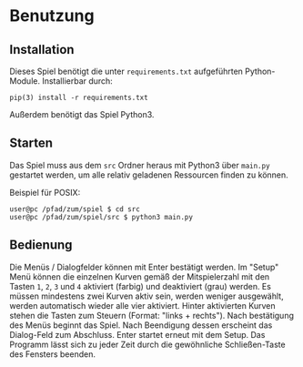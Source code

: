 # Benutzung

## Installation
Dieses Spiel benötigt die unter `requirements.txt` aufgeführten Python-Module. Installierbar durch:
```shell
pip(3) install -r requirements.txt
```

Außerdem benötigt das Spiel Python3.

## Starten
Das Spiel muss aus dem `src` Ordner heraus mit Python3 über `main.py` gestartet werden, um alle relativ geladenen Ressourcen finden zu können.

Beispiel für POSIX:
```shell
user@pc /pfad/zum/spiel $ cd src
user@pc /pfad/zum/spiel/src $ python3 main.py
```

## Bedienung
Die Menüs / Dialogfelder können mit Enter bestätigt werden. Im "Setup" Menü können die einzelnen Kurven gemäß der Mitspielerzahl mit den Tasten `1`, `2`, `3` und `4` aktiviert (farbig) und deaktiviert (grau) werden. Es müssen mindestens zwei Kurven aktiv sein, werden weniger ausgewählt, werden automatisch wieder alle vier aktiviert.
Hinter aktivierten Kurven stehen die Tasten zum Steuern (Format: "links + rechts"). Nach bestätigung des Menüs beginnt das Spiel. Nach Beendigung dessen erscheint das Dialog-Feld zum Abschluss. Enter startet erneut mit dem Setup.
Das Programm lässt sich zu jeder Zeit durch die gewöhnliche Schließen-Taste des Fensters beenden.
